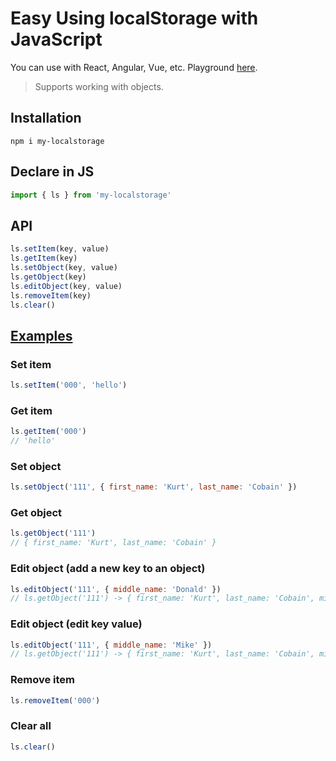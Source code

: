 # Easy Using localStorage with JavaScript

You can use with React, Angular, Vue, etc. Playground [here](https://codesandbox.io/s/my-localstorage-drzxj).

> Supports working with objects.

## Installation
```
npm i my-localstorage
```

## Declare in JS
```js
import { ls } from 'my-localstorage'
```

## API
```js
ls.setItem(key, value)
ls.getItem(key)
ls.setObject(key, value)
ls.getObject(key)
ls.editObject(key, value)
ls.removeItem(key)
ls.clear()
```

## [Examples](https://www.npmjs.com/package/my-localstorage)

### Set item
```js
ls.setItem('000', 'hello')
```

### Get item
```js
ls.getItem('000')
// 'hello'
```

### Set object
```js
ls.setObject('111', { first_name: 'Kurt', last_name: 'Cobain' })
```


### Get object
```js
ls.getObject('111')
// { first_name: 'Kurt', last_name: 'Cobain' }
```

### Edit object (add a new key to an object)
```js
ls.editObject('111', { middle_name: 'Donald' })
// ls.getObject('111') -> { first_name: 'Kurt', last_name: 'Cobain', middle_name: 'Donald' }
```

### Edit object (edit key value)
```js
ls.editObject('111', { middle_name: 'Mike' })
// ls.getObject('111') -> { first_name: 'Kurt', last_name: 'Cobain', middle_name: 'Mike' }
```

### Remove item
```js
ls.removeItem('000')
```

### Clear all
```js
ls.clear()
```
